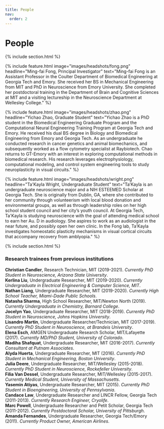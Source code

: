 ```yaml
---
title: People
nav:
  order: 2
---
```


# <i class="fas fa-users"></i>People

{% include section.html %}

{%
  include feature.html
  image="images/headshots/fong.png"
  headline="Ming-fai Fong, Principal Investigator"
  text="Ming-fai Fong is an Assistant Professor in the Coulter Department of Biomedical Engineering at Georgia Tech and Emory.  She received her BS in Mechanical Engineering from MIT and PhD in Neuroscience from Emory University.  She completed her postdoctoral training in the Department of Brain and Cognitive Sciences at MIT and a visiting lectureship in the Neuroscience Department at Wellesley College."
%}

{%
  include feature.html
  image="images/headshots/zhao.png"
  headline="Yichao Zhao, Graduate Student"
  text="Yichao Zhao is a PhD student in the Biomedical Engineering Graduate Program and the Computational Neural Engineering Training Program at Georgia Tech and Emory.  He received his dual BS degree in Biology and Biomedical Engineering from Emory and Georgia Tech. As an undergraduate he conducted research in cancer genetics and animal biomechanics, and subsequently worked as a flow cytometry specialist at Raybiotech.  Chao returns to GT-Emory with an interest in exploring computational methods in biomedical research.  His research leverages electrophysiology, computational modeling, and control system engineering tools to study neuroplasticity in visual circuits."
%}

{%
  include feature.html
  image="images/headshots/wright.png"
  headline="Ta'Kayla Wright, Undergraduate Student"
  text="Ta’Kayla is an undergraduate neuroscience major and a NIH ESTEEMED Scholar at Georgia Tech.  She is originally from Dublin, GA, where she contributed to her community through volunteerism with local blood donation and environmental groups, as well as through leadership roles on her high school student council and her city’s youth council.  At Georgia Tech, Ta'Kayla is studying neuroscience with the goal of attending medical school to earn her Au. D in audiology. She aspires to work as an audiologist in the near future, and possibly open her own clinic.  In the Fong lab, Ta’Kayla investigates homeostatic plasticity mechanisms in visual cortical circuits that accompany recovery from amblyopia."
%}

{% include section.html %}

### Research trainees from previous institutions
**Christian Candler**, Research Technician, MIT (2019-2021). *Currently PhD Student in Neuroscience, Arizona State University*.<br>
**Kerlina Liu**, Undergraduate Researcher, MIT (2019-2020). *Currently Undergraduate in Electrical Engineering & Computer Science, MIT*.<br>
**Nathan Liang**, Undergraduate Researcher, MIT (2019-2020). *Currently High School Teacher, Miami-Dade Public Schools*.<br>
**Natasha Sharma**, High School Researcher, MIT/Newton North (2019). *Currently Undergraduate in Chemistry, Barnard College*.<br>
**Jocelyn Yao**, Undergraduate Researcher, MIT (2018-2019). *Currently PhD Student in Neuroscience, Johns Hopkins University*.<br>
**Lisandro Martin**, Undergraduate Researcher/Technician, MIT (2017-2019). *Currently PhD Student in Neuroscience, at Brandeis University*.<br>
**Elena Esch**, AMGEN Undergraduate Research Scholar, MIT/Lafayette (2017). *Currently MD/PhD Student, University of Colorado*.<br>
**Madiha Shafquat**, Undergraduate Researcher, MIT (2016-2017). *Currently Consultant at Putnam Associates*.<br>
**Alyda Huerta**, Undergraduate Researcher, MIT (2016). *Currently PhD Student in Mechanical Engineering, Boston University*.<br>
**Julia Deere**, Undergraduate Researcher, MIT/Wellesley (2015-2018). *Currently PhD Student in Neuroscience, Rockefeller University*.<br>
**Filia Van Dessel**, Undergraduate Researcher, MIT/Wellesley (2015-2017). *Currently Medical Student, University of Massachusetts*.<br>
**Yasemin Atiyas**, Undergraduate Researcher, MIT (2015). *Currently PhD Student in Bioengineering, University of Pennsylvania*.<br>
**Candace Law**, Undergraduate Researcher and LINCR Fellow, Georgia Tech (2011-2013). *Currently Research Engineer, Cryolife*.<br>
**Marc Powell**, Undergraduate Researcher and Petit Scholar, Georgia Tech (2011-2012). *Currently Postdoctoral Scholar, University of Pittsburgh*.<br>
**Amanda Fernandes**, Undergraduate Researcher, Georgia Tech/Emory (2011). *Currently Product Owner, American Airlines*.<br>

